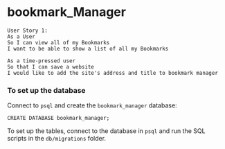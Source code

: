 # bookmark_Manager
```
User Story 1:
As a User
So I can view all of my Bookmarks
I want to be able to show a list of all my Bookmarks
```
```
As a time-pressed user
So that I can save a website
I would like to add the site's address and title to bookmark manager
```

### To set up the database

Connect to `psql` and create the `bookmark_manager` database:
```
CREATE DATABASE bookmark_manager;
```
To set up the tables, connect to the database in `psql` and run the SQL scripts in the `db/migrations` folder.  
